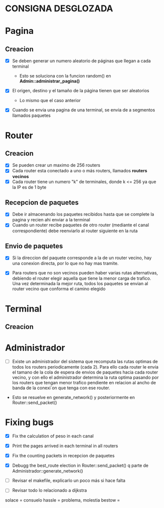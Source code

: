 # CONSIGNA DESGLOZADA

# Pagina 

## Creacion
- [x] Se deben generar un numero aleatorio de páginas que llegan a cada terminal 
  - Esto se soluciona con la funcion random() en **Admin::administrar_pagina()**
- [x] El origen, destino y el tamaño de la página tienen que ser aleatorios
  - Lo mismo que el caso anterior
- [x] Cuando se envia una pagina de una terminal, se envia de a segmentos llamados paquetes


# Router 

## Creacion
- [x] Se pueden crear un maximo de 256 routers 
- [x] Cada router esta conectado a uno o más routers, llamados **routers vecinos**
- [x] Cada router tiene un numero "k" de terminales, donde k <= 256 ya que la IP es de 1 byte

## Recepcion de paquetes 
- [x] Debe ir almacenando los paquetes recibidos hasta que se complete la pagina y 
  recien ahi enviar a la terminal 
- [x] Cuando un router recibe paquetes de otro router (mediante el canal correspondiente)
  debe reenviarlo al router siguiente en la ruta

## Envio de paquetes 
- [x] Si la direccion del paquete corresponde a la de un router vecino, hay una
  conexion directa, por lo que no hay mas tramite.
- [x] Para routers que no son vecinos pueden haber varias rutas alternativas, debiendo el router 
  elegir aquella que tiene la menor carga de trafico. Una vez determinada la mejor ruta, 
  todos los paquetes se envian al router vecino que conforma el camino elegido


# Terminal 

## Creacion 

# Administrador
- [ ]  Existe un administrador del sistema que recomputa las rutas optimas de todos los routers periodicamente (cada 2).
  Para ello cada router le envia el tamano de la cola de espera de envios de paquetes hacia cada router vecino, y 
  con ello el administrador determina la ruta optima pasando por los routers que tengan menor trafico pendiente en 
  relacion al ancho de banda de la conexi´on que tenga con ese router.
  - Esto se resuelve en generate_network() y posteriormente en Router::send_packet()


# Fixing bugs
- [x] Fix the calculation of peso in each canal
- [x] Print the pages arrived in each terminal in all routers
- [x] Fix the counting packets in recepcion de paquetes
- [x] Debugg the best_route election in Router::send_packet() q parte de Administrador::generate_network()
- [ ] Revisar el makefile, explicarlo un poco más si hace falta
- [ ] Revisar todo lo relacionado a dijkstra  



solace = consuelo
hassle = problema, molestia
bestow =
